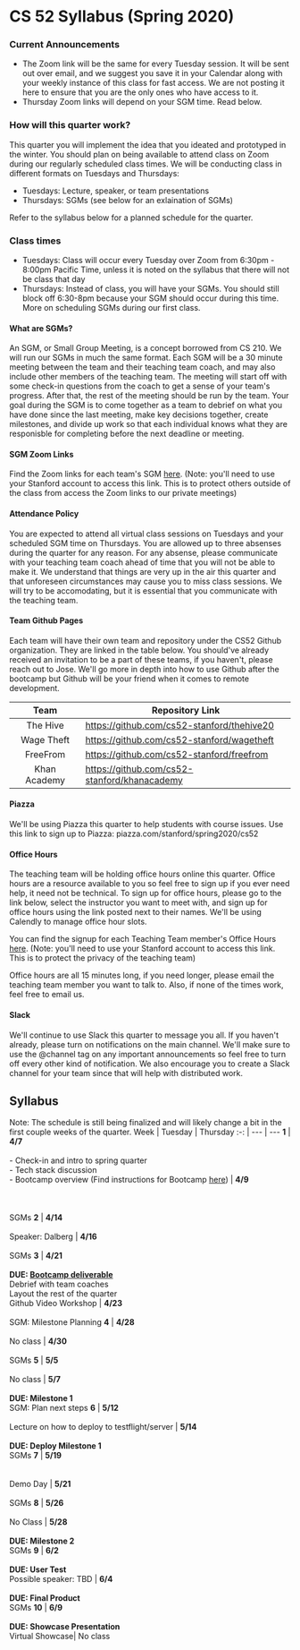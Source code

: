# CS 52 Syllabus (Spring 2020)

### Current Announcements
- The Zoom link will be the same for every Tuesday session. It will be sent out over email, and we suggest you save it in your Calendar along with your weekly instance of this class for fast access. We are not posting it here to ensure that you are the only ones who have access to it.
- Thursday Zoom links will depend on your SGM time. Read below.

### How will this quarter work?
This quarter you will implement the idea that you ideated and prototyped in the winter. You should plan on being available to attend class on Zoom during our regularly scheduled class times. We will be conducting class in different formats on Tuesdays and Thursdays:
* Tuesdays: Lecture, speaker, or team presentations
* Thursdays: SGMs (see below for an exlaination of SGMs)

Refer to the syllabus below for a planned schedule for the quarter.

### Class times
* Tuesdays: Class will occur every Tuesday over Zoom from 6:30pm - 8:00pm Pacific Time, unless it is noted on the syllabus that there will not be class that day
* Thursdays: Instead of class, you will have your SGMs. You should still block off 6:30-8pm because your SGM should occur during this time. More on scheduling SGMs during our first class.

#### What are SGMs?
An SGM, or Small Group Meeting, is a concept borrowed from CS 210. We will run our SGMs in much the same format. Each SGM will be a 30 minute meeting between the team and their teaching team coach, and may also include other members of the teaching team. The meeting will start off with some check-in questions from the coach to get a sense of your team's progress. After that, the rest of the meeting should be run by the team. Your goal during the SGM is to come together as a team to debrief on what you have done since the last meeting, make key decisions together, create milestones, and divide up work so that each individual knows what they are responisble for completing before the next deadline or meeting.


#### SGM Zoom Links
Find the Zoom links for each team's SGM [here](https://docs.google.com/spreadsheets/d/1ewlaj5yy0hnKWzkQFNbVL7PoqbBdNfcxpaX8lr4BmTA/edit?usp=sharing). (Note: you'll need to use your Stanford account to access this link. This is to protect others outside of the class from access the Zoom links to our private meetings)

#### Attendance Policy
You are expected to attend all virtual class sessions on Tuesdays and your scheduled SGM time on Thursdays. You are allowed up to three absenses during the quarter for any reason. For any absense, please communicate with your teaching team coach ahead of time that you will not be able to make it. We understand that things are very up in the air this quarter and that unforeseen circumstances may cause you to miss class sessions. We will try to be accomodating, but it is essential that you communicate with the teaching team.

#### Team Github Pages
Each team will have their own team and repository under the CS52 Github organization. They are linked in the table below. You should've already received an invitation to be a part of these teams, if you haven't, please reach out to Jose. 
We'll go more in depth into how to use Github after the bootcamp but Github will be your friend when it comes to remote development.

Team | Repository Link
:-: | --- 
The Hive | https://github.com/cs52-stanford/thehive20
Wage Theft | https://github.com/cs52-stanford/wagetheft
FreeFrom | https://github.com/cs52-stanford/freefrom
Khan Academy | https://github.com/cs52-stanford/khanacademy 

#### Piazza
We'll be using Piazza this quarter to help students with course issues. Use this link to sign up to Piazza: piazza.com/stanford/spring2020/cs52

#### Office Hours
The teaching team will be holding office hours online this quarter. Office hours are a resource available to you so feel free to sign up if you ever need help, it need not be technical. To sign up for office hours, please go to the link below, select the instructor you want to meet with, and sign up for office hours using the link posted next to their names. We'll be using Calendly to manage office hour slots. 

You can find the signup for each Teaching Team member's Office Hours [here](https://docs.google.com/spreadsheets/d/1suz9DvELHCBOkqkILEXxiCQQhhZhwO1ofSnInSawn6o/edit?usp=sharing).
(Note: you'll need to use your Stanford account to access this link. This is to protect the privacy of the teaching team)

Office hours are all 15 minutes long, if you need longer, please email the teaching team member you want to talk to. Also, if none of the times work, feel free to email us.

#### Slack
We'll continue to use Slack this quarter to message you all. If you haven't already, please turn on notifications on the main channel. We'll make sure to use the @channel tag on any important announcements so feel free to turn off every other kind of notification. We also encourage you to create a Slack channel for your team since that will help with distributed work.

## Syllabus
Note: The schedule is still being finalized and will likely change a bit in the first couple weeks of the quarter.
Week | Tuesday | Thursday
:-: | --- | --- 
**1** | **4/7**<br><br>- Check-in and intro to spring quarter<br>- Tech stack discussion<br>- Bootcamp overview (Find instructions for Bootcamp [here](https://github.com/cs52-stanford/Home/tree/master/bootcamp)) | **4/9**<br><br><br><br>SGMs
**2** | **4/14**<br><br>Speaker: Dalberg | **4/16**<br><br>SGMs
**3** | **4/21**<br><br>**DUE: [Bootcamp deliverable](https://github.com/cs52-stanford/Home/tree/master/bootcamp)**<br>Debrief with team coaches<br>Layout the rest of the quarter <br>Github Video Workshop | **4/23**<br><br>SGM: Milestone Planning
**4** | **4/28**<br><br>No class | **4/30**<br><br>SGMs
**5** | **5/5**<br><br>No class | **5/7**<br><br>**DUE: Milestone 1**<br>SGM: Plan next steps
**6** | **5/12**<br><br>Lecture on how to deploy to testflight/server | **5/14**<br><br>**DUE: Deploy Milestone 1**<br>SGMs
**7** | **5/19**<br><br><br>Demo Day | **5/21**<br><br>SGMs
**8** | **5/26**<br><br>No Class | **5/28**<br><br>**DUE: Milestone 2**<br>SGMs
**9** | **6/2**<br><br>**DUE: User Test**<br>Possible speaker: TBD | **6/4**<br><br>**DUE: Final Product**<br>SGMs
**10** | **6/9**<br><br>**DUE: Showcase Presentation** <br>Virtual Showcase| No class
